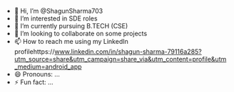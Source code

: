 - 👋 Hi, I’m @ShagunSharma703
- 👀 I’m interested in SDE roles
- 🌱 I’m currently  pursuing B.TECH (CSE) 
- 💞️ I’m looking to collaborate on some projects 
- 📫 How to reach me using my LinkedIn profilehttps://www.linkedin.com/in/shagun-sharma-79116a285?utm_source=share&utm_campaign=share_via&utm_content=profile&utm_medium=android_app
- 😄 Pronouns: ...
- ⚡ Fun fact: ...

<!---
ShagunSharma703/ShagunSharma703 is a ✨ special ✨ repository because its `README.md` (this file) appears on your GitHub profile.
You can click the Preview link to take a look at your changes.
--->
